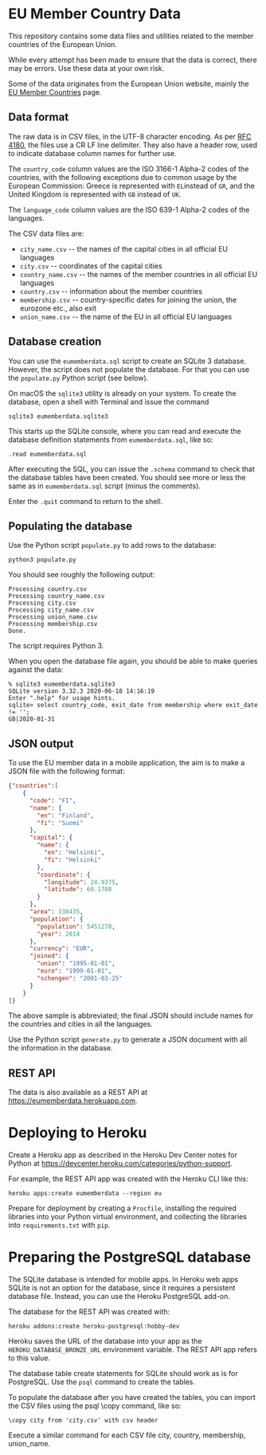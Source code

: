 # EU Member Country Data

This repository contains some data files and utilities related to the member
countries of the European Union.

While every attempt has been made to ensure that the data is correct,
there may be errors. Use these data at your own risk.

Some of the data originates from the European Union website, mainly the
[EU Member Countries](http://europa.eu/about-eu/countries/member-countries/index_en.htm) 
page.

## Data format

The raw data is in CSV files, in the UTF-8 character encoding.
As per [RFC 4180](https://tools.ietf.org/html/rfc4180),
the files use a CR LF line delimiter. They also have a header row,
used to indicate database column names for further use.

The `country_code` column values are the ISO 3166-1 Alpha-2 codes of the countries,
with the following exceptions due to common usage by the European Commission: 
Greece is represented with `EL`instead of `GR`, and the United Kingdom is
represented with `GB` instead of `UK`.
 
The `language_code` column values are the ISO 639-1 Alpha-2 codes of the languages.

The CSV data files are:
* `city_name.csv` -- the names of the capital cities in all official EU languages
* `city.csv`  -- coordinates of the capital cities
* `country_name.csv` -- the names of the member countries in all official EU languages
* `country.csv` -- information about the member countries
* `membership.csv` -- country-specific dates for joining the union, the eurozone etc., also exit
* `union_name.csv` -- the name of the EU in all official EU languages

## Database creation

You can use the `eumemberdata.sql` script to create an SQLite 3 database.
However, the script does not populate the database. For that you can use
the `populate.py` Python script (see below).

On macOS the `sqlite3` utility is already on your system. To create the
database, open a shell with Terminal and issue the command

`sqlite3 eumemberdata.sqlite3`

This starts up the SQLite console, where you can read and execute the 
database definition statements from `eumemberdata.sql`, like so:

`.read eumemberdata.sql`

After executing the SQL, you can issue the `.schema` command to check that
the database tables have been created. You should see more or less the
same as in `eumemberdata.sql` script (minus the comments).

Enter the `.quit` command to return to the shell.

## Populating the database

Use the Python script `populate.py` to add rows to the database:

`python3 populate.py`

You should see roughly the following output:

```
Processing country.csv
Processing country_name.csv
Processing city.csv
Processing city_name.csv
Processing union_name.csv
Processing membership.csv
Done.
```

The script requires Python 3.

When you open the database file again, you should be able to make queries
against the data:

```
% sqlite3 eumemberdata.sqlite3
SQLite version 3.32.3 2020-06-18 14:16:19
Enter ".help" for usage hints.
sqlite> select country_code, exit_date from membership where exit_date != '';
GB|2020-01-31
```

## JSON output

To use the EU member data in a mobile application, the aim is to make
a JSON file with the following format:

```json
{"countries":[
    {
      "code": "FI",
      "name": {
        "en": "Finland",
        "fi": "Suomi"
      },
      "capital": {
        "name": {
          "en": "Helsinki",
          "fi": "Helsinki"
        },
        "coordinate": {
          "longitude": 24.9375,
          "latitude": 60.1708
        }
      },
      "area": 338435,
      "population": {
        "population": 5451270,
        "year": 2014
      },
      "currency": "EUR",
      "joined": {
        "union": "1995-01-01",
        "euro": "1999-01-01",
        "schengen": "2001-03-25"
      }
    }
]}
```

The above sample is abbreviated; the final JSON should include names for
the countries and cities in all the languages.

Use the Python script `generate.py` to generate a JSON document with
all the information in the database.

## REST API

The data is also available as a REST API at https://eumemberdata.herokuapp.com.

# Deploying to Heroku

Create a Heroku app as described in the Heroku Dev Center notes for Python at https://devcenter.heroku.com/categories/python-support.

For example, the REST API app was created with the Heroku CLI like this:

`heroku apps:create eumemberdata --region eu`

Prepare for deployment by creating a `Procfile`, installing the required libraries
into your Python virtual environment, and collecting the
libraries into `requirements.txt` with `pip`.

# Preparing the PostgreSQL database

The SQLite database is intended for mobile apps. In Heroku web apps SQLite is not an option for the database, since it requires a persistent database file. Instead, you can use the Heroku PostgreSQL add-on.

The database for the REST API was created with:

`heroku addons:create heroku-postgresql:hobby-dev`

Heroku saves the URL of the database into your app as the `HEROKU_DATABASE_BRONZE_URL`
environment variable. The REST API app refers to this value.

The database table create statements for SQLite should work as is for PostgreSQL. Use the `psql` command
to create the tables.

To populate the database after you have created the tables, you can import the CSV files using the psql
\copy command, like so:

    \copy city from 'city.csv' with csv header

Execute a similar command for each CSV file city, country, membership, union_name.
